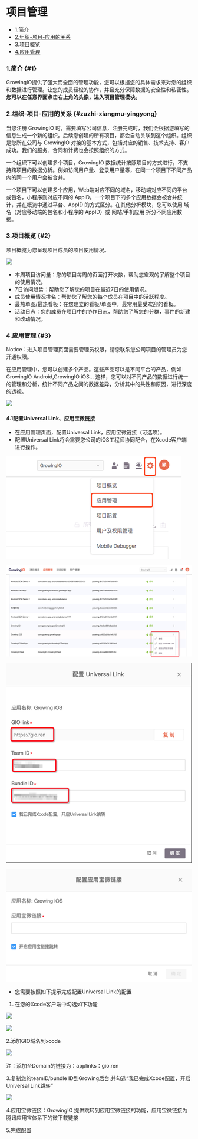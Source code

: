 # 项目管理

* [1.简介](project-configuration.md#1)
* [2.组织-项目-应用的关系](project-configuration.md#zuzhi-xiangmu-yingyong)
* [3.项目概览](project-configuration.md#2)
* [4.应用管理](project-configuration.md#3)

### 1.简介 {#1}

GrowingIO提供了强大而全面的管理功能，您可以根据您的具体需求来对您的组织和数据进行管理。让您的成员轻松的协作，并且充分保障数据的安全性和私密性。**您可以在任意界面点击右上角的头像，进入项目管理模块。**

### 2.组织-项目-应用的关系 {#zuzhi-xiangmu-yingyong}

当您注册 GrowingIO 时，需要填写公司信息，注册完成时，我们会根据您填写的信息生成一个新的组织。后续您创建的所有项目，都会自动关联到这个组织。组织是您所在公司与 GrowingIO 对接的基本方式，包括对应的销售、技术支持、客户成功。我们的服务、合同和计费也会按照组织的方式。

一个组织下可以创建多个项目，GrowingIO 数据统计按照项目的方式进行，不支持跨项目的数据分析。例如访问用户量、登录用户量等，在同一个项目下不同产品内的同一个用户会被合并。

一个项目下可以创建多个应用，Web端对应不同的域名，移动端对应不同的平台或包名，小程序则对应不同的 AppID。一个项目下的多个应用数据会被合并统计，并在概览中通过平台、AppID 的方式区分。在其他分析模块，您可以使用 域名（对应移动端的包名和小程序的 AppID）或 网站/手机应用 拆分不同应用数据。

### 3.项目概览 {#2}

项目概览为您呈现项目成员的项目使用情况。

![](https://docs.growingio.com/.gitbook/assets/1%20%285%29.png)

* 本周项目访问量：您的项目每周的页面打开次数，帮助您宏观的了解整个项目的使用情况。
* 7日访问趋势：帮助您了解您的项目在最近7日的使用情况。
* 成员使用情况排名：帮助您了解您的每个成员在项目中的活跃程度。
* 最热单图/最热看板：在您建立的看板/单图中，最常用最受欢迎的看板。
* 活动日志：您的成员在项目中的协作日志，帮助您了解您的分群，事件的新建和改动情况。

### 4.应用管理 {#3}

Notice：进入项目管理页面需要管理员权限，请您联系您公司项目的管理员为您开通权限。

在应用管理中，您可以创建多个产品。这些产品可以是不同平台的产品，例如GrowingIO Android,GrowingIO iOS... 这样，您可以对不同产品的数据进行统一的管理和分析，统计不同产品之间的数据差异，分析其中的共性和原因，进行深度的透视。

![](https://docs.growingio.com/.gitbook/assets/2%20%284%29.png)

#### 

#### 4.1配置Universal Link、应用宝微链接

* 在应用管理页面，配置Universal Link，应用宝微链接（可选项）。
* 配置Universal Link将会需要您公司的iOS工程师协同配合，在Xcode客户端进行操作。

![&#x627E;&#x5230;&#x5E94;&#x7528;&#x7BA1;&#x7406;&#x9875;&#x9762;](../.gitbook/assets/image%20%2818%29.png)

![&#x5E94;&#x7528;&#x7BA1;&#x7406;&#x9875;&#x9762;](../.gitbook/assets/ying-yong-guan-li.jpg)

![](../.gitbook/assets/pei-zhi-universal-link.jpg)

![](../.gitbook/assets/pei-zhi-wei-lian-jie.jpg)

* 您需要按照如下提示完成配置Universal Link的配置



1. 在您的Xcode客户端中勾选如下功能

![](https://lh3.googleusercontent.com/Ir0ND5HCreWCk2OojBZcFRylDnmheLcf7GyJBZu1Tj85sXoknRrRfjUXrUlnxLdaFeJ8UeSM5-MGNnSjLaBxLmnBC0ipvWBOsJRPz2oEJCDTA_3yUG9JQa1lh-4CqZ9g6dK8o3hk)



![](https://lh6.googleusercontent.com/CqwX-YCFCo3Ma2J6Nq8q7hJ-cMQrL-juUHselvoTryr6ELhKD6OISKURLP6hjFr3aPmsyykDZUF-hGVi3xyOKa-t2JpYb9LKLqvuXXlotvQ90L2VXIOFQ9szWqEaznUH93jB7BFH)

  

 2.添加GIO域名到xcode

![](https://lh4.googleusercontent.com/7YUukBuCgWU1GneNSNv7mB9mxZVh99dfFM2qzXmFDcod8bFy_JWWCsRdPMaIyCJuo4UYbk5R0NBpoEEiPsnloLPjwcuOB_AIdrKMOAQMMvJoilhp05MO4nDlc3l4LeUx6fjLQp37)

注：添加至Domain的链接为：applinks：gio.ren

3.复制您的teamID/bundle ID到Growing后台,并勾选“我已完成Xcode配置，开启Universal Link跳转”

![](https://lh4.googleusercontent.com/DfoaT2L-yKMEHoCKctZRuKsyCo1ghlCM7L_ylxpZ-HqmQnuEHE0uugA9ZEBkE_KmXTTVBZQRIa9DvjnTtHSOKJK3VuO_mTYEs3LiOZDP_Uqo_GQF6Bg6Tx11ijy_BmFpzhblTTS9)



4.应用宝微链接：GrowingIO 提供跳转到应用宝微链接的功能，应用宝微链接为腾讯应用宝体系下的微下载链接

5.完成配置

